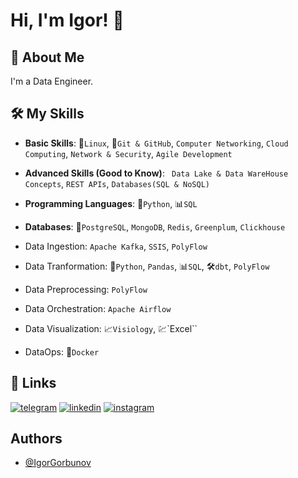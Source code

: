 # Hi, I'm Igor! 👋


## 🚀 About Me
I'm a Data Engineer.


## 🛠 My Skills
- **Basic Skills**: 🐧`Linux`, 🐙`Git & GitHub`, `Computer Networking`, `Cloud Computing`, `Network & Security`, `Agile Development`
  
- **Advanced Skills (Good to Know)**: ` Data Lake & Data WareHouse Concepts`, `REST APIs`, `Databases(SQL & NoSQL)`
  
- **Programming Languages**: 🐍`Python`, 📊`SQL`
  
- **Databases**: 🐘`PostgreSQL`, `MongoDB`, `Redis`, `Greenplum`, `Clickhouse`

- Data Ingestion: `Apache Kafka`, `SSIS`, `PolyFlow`

- Data Tranformation: 🐍`Python`, `Pandas`, 📊`SQL`, 🛠️`dbt`, `PolyFlow`
  
- Data Preprocessing: `PolyFlow`
  
- Data Orchestration: `Apache Airflow`
  
- Data Visualization: 📈`Visiology`, 💹`Excel``
  
- DataOps: 🐋`Docker`


## 🔗 Links
[![telegram](https://img.shields.io/badge/Telegram-2CA5E0?style=for-the-badge&logo=telegram&logoColor=white)](https://t.me/GorbunovIgor)
[![linkedin](https://img.shields.io/badge/linkedin-0A66C2?style=for-the-badge&logo=linkedin&logoColor=white)](https://www.linkedin.com/in/indiaglem/)
[![instagram](https://img.shields.io/badge/Instagram-E4405F?style=for-the-badge&logo=instagram&logoColor=white)](https://www.instagram.com/gorbunov_igr/)



## Authors

- [@IgorGorbunov](https://github.com/IgorGorbunov/)

